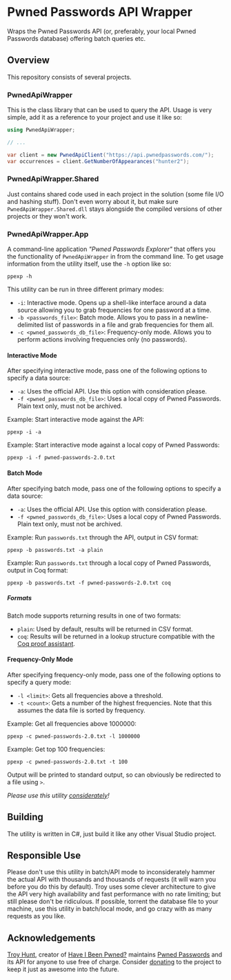 # Pwned Passwords API Wrapper
Wraps the Pwned Passwords API (or, preferably, your local Pwned Passwords database) offering batch queries etc.

## Overview
This repository consists of several projects.

### PwnedApiWrapper
This is the class library that can be used to query the API. Usage is very simple, add it as a reference to your project and use it like so:

```csharp
using PwnedApiWrapper;

// ...

var client = new PwnedApiClient("https://api.pwnedpasswords.com/");
var occurrences = client.GetNumberOfAppearances("hunter2");
```

### PwnedApiWrapper.Shared
Just contains shared code used in each project in the solution (some file I/O and hashing stuff). Don't even worry about it, but make sure `PwnedApiWrapper.Shared.dll` stays alongside the compiled versions of other projects or they won't work.

### PwnedApiWrapper.App
A command-line application *"Pwned Passwords Explorer"* that offers you the functionality of `PwnedApiWrapper` in from the command line. To get usage information from the utility itself, use the `-h` option like so:

```
ppexp -h
```

This utility can be run in three different primary modes:

* `-i`: Interactive mode. Opens up a shell-like interface around a data source allowing you to grab frequencies for one password at a time.
* `-b <passwords_file>`: Batch mode. Allows you to pass in a newline-delimited list of passwords in a file and grab frequencies for them all.
* `-c <pwned_passwords_db_file>`: Frequency-only mode. Allows you to perform actions involving frequencies only (no passwords).

#### Interactive Mode
After specifying interactive mode, pass one of the following options to specify a data source:

* `-a`: Uses the official API. Use this option with consideration please.
* `-f <pwned_passwords_db_file>`: Uses a local copy of Pwned Passwords. Plain text only, must not be archived.

Example: Start interactive mode against the API:

```
ppexp -i -a
```

Example: Start interactive mode against a local copy of Pwned Passwords:

```
ppexp -i -f pwned-passwords-2.0.txt
```

#### Batch Mode
After specifying batch mode, pass one of the following options to specify a data source:

* `-a`: Uses the official API. Use this option with consideration please.
* `-f <pwned_passwords_db_file>`: Uses a local copy of Pwned Passwords. Plain text only, must not be archived.

Example: Run `passwords.txt` through the API, output in CSV format:

```
ppexp -b passwords.txt -a plain
```

Example: Run `passwords.txt` through a local copy of Pwned Passwords, output in Coq format:

```
ppexp -b passwords.txt -f pwned-passwords-2.0.txt coq
```

##### Formats
Batch mode supports returning results in one of two formats:

* `plain`: Used by default, results will be returned in CSV format.
* `coq`: Results will be returned in a lookup structure compatible with the [Coq proof assistant](https://coq.inria.fr).

#### Frequency-Only Mode
After specifying frequency-only mode, pass one of the following options to specify a query mode:

* `-l <limit>`: Gets all frequencies above a threshold.
* `-t <count>`: Gets a number of the highest frequencies. Note that this assumes the data file is sorted by frequency.

Example: Get all frequencies above 1000000:

```
ppexp -c pwned-passwords-2.0.txt -l 1000000
```

Example: Get top 100 frequencies:

```
ppexp -c pwned-passwords-2.0.txt -t 100
```

Output will be printed to standard output, so can obviously be redirected to a file using `>`.

*Please use this utility [considerately](#responsible-use)!*

## Building
The utility is written in C#, just build it like any other Visual Studio project.

## Responsible Use
Please don't use this utility in batch/API mode to inconsiderately hammer the actual API with thousands and thousands of requests (it will warn you before you do this by default). Troy uses some clever architecture to give the API very high availability and fast performance with no rate limiting; but still please don't be ridiculous. If possible, torrent the database file to your machine, use this utility in batch/local mode, and go crazy with as many requests as you like.

## Acknowledgements
[Troy Hunt](https://www.troyhunt.com), creator of [Have I Been Pwned?](https://haveibeenpwned.com) maintains [Pwned Passwords](https://haveibeenpwned.com/Passwords) and its API for anyone to use free of charge. Consider [donating](https://haveibeenpwned.com/Donate) to the project to keep it just as awesome into the future. 

